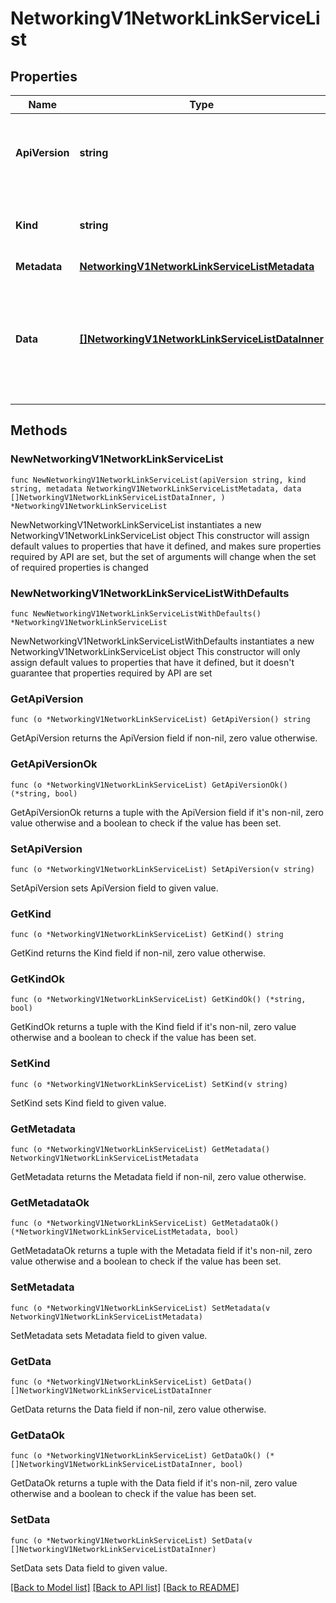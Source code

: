 # NetworkingV1NetworkLinkServiceList

## Properties

Name | Type | Description | Notes
------------ | ------------- | ------------- | -------------
**ApiVersion** | **string** | APIVersion defines the schema version of this representation of a resource. | [readonly] 
**Kind** | **string** | Kind defines the object this REST resource represents. | [readonly] 
**Metadata** | [**NetworkingV1NetworkLinkServiceListMetadata**](NetworkingV1NetworkLinkServiceListMetadata.md) |  | 
**Data** | [**[]NetworkingV1NetworkLinkServiceListDataInner**](NetworkingV1NetworkLinkServiceListDataInner.md) | A data property that contains an array of resource items. Each entry in the array is a separate resource. | 

## Methods

### NewNetworkingV1NetworkLinkServiceList

`func NewNetworkingV1NetworkLinkServiceList(apiVersion string, kind string, metadata NetworkingV1NetworkLinkServiceListMetadata, data []NetworkingV1NetworkLinkServiceListDataInner, ) *NetworkingV1NetworkLinkServiceList`

NewNetworkingV1NetworkLinkServiceList instantiates a new NetworkingV1NetworkLinkServiceList object
This constructor will assign default values to properties that have it defined,
and makes sure properties required by API are set, but the set of arguments
will change when the set of required properties is changed

### NewNetworkingV1NetworkLinkServiceListWithDefaults

`func NewNetworkingV1NetworkLinkServiceListWithDefaults() *NetworkingV1NetworkLinkServiceList`

NewNetworkingV1NetworkLinkServiceListWithDefaults instantiates a new NetworkingV1NetworkLinkServiceList object
This constructor will only assign default values to properties that have it defined,
but it doesn't guarantee that properties required by API are set

### GetApiVersion

`func (o *NetworkingV1NetworkLinkServiceList) GetApiVersion() string`

GetApiVersion returns the ApiVersion field if non-nil, zero value otherwise.

### GetApiVersionOk

`func (o *NetworkingV1NetworkLinkServiceList) GetApiVersionOk() (*string, bool)`

GetApiVersionOk returns a tuple with the ApiVersion field if it's non-nil, zero value otherwise
and a boolean to check if the value has been set.

### SetApiVersion

`func (o *NetworkingV1NetworkLinkServiceList) SetApiVersion(v string)`

SetApiVersion sets ApiVersion field to given value.


### GetKind

`func (o *NetworkingV1NetworkLinkServiceList) GetKind() string`

GetKind returns the Kind field if non-nil, zero value otherwise.

### GetKindOk

`func (o *NetworkingV1NetworkLinkServiceList) GetKindOk() (*string, bool)`

GetKindOk returns a tuple with the Kind field if it's non-nil, zero value otherwise
and a boolean to check if the value has been set.

### SetKind

`func (o *NetworkingV1NetworkLinkServiceList) SetKind(v string)`

SetKind sets Kind field to given value.


### GetMetadata

`func (o *NetworkingV1NetworkLinkServiceList) GetMetadata() NetworkingV1NetworkLinkServiceListMetadata`

GetMetadata returns the Metadata field if non-nil, zero value otherwise.

### GetMetadataOk

`func (o *NetworkingV1NetworkLinkServiceList) GetMetadataOk() (*NetworkingV1NetworkLinkServiceListMetadata, bool)`

GetMetadataOk returns a tuple with the Metadata field if it's non-nil, zero value otherwise
and a boolean to check if the value has been set.

### SetMetadata

`func (o *NetworkingV1NetworkLinkServiceList) SetMetadata(v NetworkingV1NetworkLinkServiceListMetadata)`

SetMetadata sets Metadata field to given value.


### GetData

`func (o *NetworkingV1NetworkLinkServiceList) GetData() []NetworkingV1NetworkLinkServiceListDataInner`

GetData returns the Data field if non-nil, zero value otherwise.

### GetDataOk

`func (o *NetworkingV1NetworkLinkServiceList) GetDataOk() (*[]NetworkingV1NetworkLinkServiceListDataInner, bool)`

GetDataOk returns a tuple with the Data field if it's non-nil, zero value otherwise
and a boolean to check if the value has been set.

### SetData

`func (o *NetworkingV1NetworkLinkServiceList) SetData(v []NetworkingV1NetworkLinkServiceListDataInner)`

SetData sets Data field to given value.



[[Back to Model list]](../README.md#documentation-for-models) [[Back to API list]](../README.md#documentation-for-api-endpoints) [[Back to README]](../README.md)


